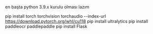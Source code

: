 en başta python 3.9.x kurulu olması lazım


pip install torch torchvision torchaudio --index-url https://download.pytorch.org/whl/cu118
pip install ultralytics
pip install paddleocr paddlepaddle
pip install Flask